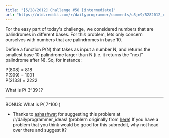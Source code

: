 ```yaml
---
title: "[5/28/2012] Challenge #58 [intermediate]"
url: "https://old.reddit.com/r/dailyprogrammer/comments/u8jn9/5282012_challenge_58_intermediate/"
---
```


For the easy part of today's challenge, we considered numbers that are palindromes in different bases. For this problem, lets only concern ourselves with numbers that are palindromes in base 10.

Define a function P(N) that takes as input a number N, and returns the smallest base 10 palindrome larger than N (i.e. it returns the "next" palindrome after N). So, for instance:

P(808) = 818    
P(999) = 1001    
P(2133) = 2222    

What is P( 3^39 )?

***

BONUS: What is P( 7^100 )

* Thanks to [ashashwat](http://www.reddit.com/user/ashashwat) for suggesting this problem at /r/dailyprogrammer_ideas! (problem originally from [here](http://www.spoj.pl/problems/PALIN/)) If you have a problem that you think would be good for this subreddit, why not head over there and suggest it? 